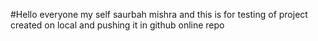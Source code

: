 #Hello everyone my self saurbah mishra
and this is for testing of project created on local and pushing it in github online repo
